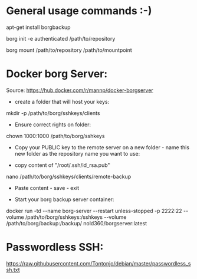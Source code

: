 # General usage commands :-)

apt-get install borgbackup

borg init -e authenticated /path/to/repository

borg mount /path/to/repository /path/to/mountpoint

# Docker borg Server:

Source: https://hub.docker.com/r/mannp/docker-borgserver

- create a folder that will host your keys:

mkdir -p /path/to/borg/sshkeys/clients

- Ensure correct rights on folder:

chown 1000:1000 /path/to/borg/sshkeys

- Copy your PUBLIC key to the remote server on a new folder - name this new folder as the repository name you want to use:

- copy content of "/root/.ssh/id_rsa.pub"

nano /path/to/borg/sshkeys/clients/remote-backup

- Paste content - save - exit

- Start your borg backup server container:

docker run -td --name borg-server --restart unless-stopped -p 2222:22 --volume /path/to/borg/sshkeys:/sshkeys --volume /path/to/borg/backup:/backup/ nold360/borgserver:latest


# Passwordless SSH:

https://raw.githubusercontent.com/Tontonjo/debian/master/passwordless_ssh.txt
